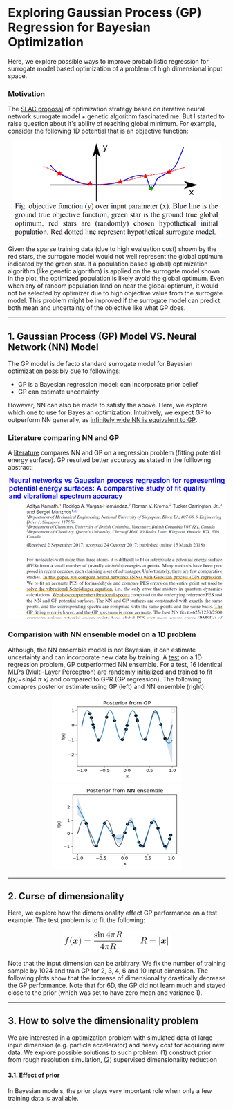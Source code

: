 # Exploring Gaussian Process (GP) Regression for Bayesian Optimization

Here, we explore possible ways to improve probabilistic regression for surrogate model based optimization of a problem of high dimensional input space.

### Motivation
The [SLAC proposal](https://journals.aps.org/prab/abstract/10.1103/PhysRevAccelBeams.23.044601) of optimization strategy based on iterative neural network surrogate model + genetic algorithm  fascinated me. But I started to raise question about it's ability of reaching global minimum. For example, consider the following 1D potential that is an objective function:

<p align="center">
  <img src="NNsurrogateLocalMin.png" width="480"/>
</p>

Given the sparse training data (due to high evaluation cost) shown by the red stars, the surrogate model would not well represent the global optimum indicated by the green star. If a population based (global) optimization algorithm (like genetic algorithm) is applied on the surrogate model shown in the plot, the optimized population is likely avoid the global optimum. Even when any of random population land on near the global optimum, it would not be selected by optimizer due to high objective value from the surrogate model. This problem might be improved if the surrogate model can predict both mean and uncertainty of the objective like what GP does.


---
## 1. Gaussian Process (GP) Model VS. Neural Network (NN) Model 
The GP model is de facto standard surrogate model for Bayesian optimization possibly due to followings:

- GP is a Bayesian regression model: can incorporate prior belief
- GP can estimate uncertainty

However, NN can also be made to satisfy the above. Here, we explore which one to use for Bayesian optimization. Intuitively, we expect GP to outperform NN generally, as [infinitely wide NN is equivalent to GP](https://arxiv.org/abs/1711.00165). 

### Literature comparing NN and GP

A [literature](https://doi.org/10.1063/1.5003074) compares NN and GP on a regression problem (fitting potential energy surface). GP resulted better accuracy as stated in the folllowing abstract:

<p align="center">
  <kbd>
    <img src="NNvsGP_PotentialSurface.png" width="600" />
  </kbd>
</p>


### Comparision with NN ensemble model on a 1D problem

Although, the NN ensemble model is not Bayesian, it can estimate uncertainty and can incorporate new data by training. A [test](./GPvsNN/GPvsNN.ipynn) on a 1D regression problem, GP outperformed NN ensemble. For a test, 16 identical MLPs (Multi-Layer Perceptron) are randomly initialized and trained to fit *f(x)=sin(4 &pi; x)* and compared to GPR (GP regression). The following comapres posterior estimate using GP (left) and NN ensemble (right):

<p align="center">
  <img src="./GPvsNN/GP.png" width="300" height="200" /> <img src="./GPvsNN/NNensemble_CELU.png" width="300" height="200" />
</p>

---
## 2. Curse of dimensionality

Here, we explore how the dimensionality effect GP performance on a test example. The test problem is to fit the following:
<p align="center">
  <img src="./CurseOfDim/Eq_sinc4pi.png" width="250" />
</p>

Note that the input dimension can be arbitrary. We fix the number of training sample by 1024 and train GP for 2, 3, 4, 6 and 10 input dimension. The following plots show that the increase of dimensionality drastically decrease the GP performance. Note that for 6D, the GP did not learn much and stayed close to the prior (which was set to have zero mean and variance 1). 


---
## 3. How to solve the dimensionality problem

We are interested in a optimization problem with simulated data of large input dimension (e.g. particle accelerator) and heavy cost for acquiring new data. We explore possible solutions to such problem: (1) construct prior from rough resolution simulation, (2) supervised dimensionality reduction

#### 3.1. Effect of prior

In Bayesian models, the prior plays very important role when only a few training data is available. 
